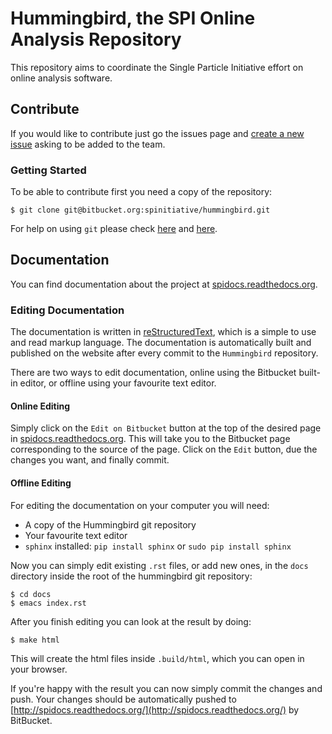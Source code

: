 # Hummingbird, the SPI Online Analysis Repository

This repository aims to coordinate the Single Particle Initiative effort on online analysis software.

## Contribute

If you would like to contribute just go the issues page and [create a new issue](https://bitbucket.org/spinitiative/hummingbird/issues/new)
asking to be added to the team.

### Getting Started

To be able to contribute first you need a copy of the repository:

	$ git clone git@bitbucket.org:spinitiative/hummingbird.git

For help on using `git` please check [here](http://git-scm.com/doc) and
[here](https://www.atlassian.com/git/).

## Documentation

You can find documentation about the project at [spidocs.readthedocs.org](http://spidocs.readthedocs.org).

### Editing Documentation

The documentation is written in
[reStructuredText](http://sphinx-doc.org/rest.html), which is a simple to use and read markup language.
The documentation is automatically built and published on the website after
every commit to the `Hummingbird` repository.

There are two ways to edit documentation, online using the Bitbucket built-in
editor, or offline using your favourite text editor.

#### Online Editing

Simply click on the `Edit on Bitbucket` button at the top of the desired page in 
[spidocs.readthedocs.org](http://spidocs.readthedocs.org). This will take you to
the Bitbucket page corresponding to the source of the page. Click on the `Edit`
button, due the changes you want, and finally commit.

#### Offline Editing

For editing the documentation on your computer you will need:

* A copy of the Hummingbird git repository
* Your favourite text editor
* `sphinx` installed: `pip install sphinx` or `sudo pip install sphinx`

Now you can simply edit existing `.rst` files, or add new ones, in the `docs` directory
inside the root of the hummingbird git repository:

	$ cd docs
	$ emacs index.rst

After you finish editing you can look at the result by doing:

	$ make html

This will create the html files inside `.build/html`, which you can open in your
browser.

If you're happy with the result you can now simply commit the changes and push.
Your changes should be automatically pushed to
[http://spidocs.readthedocs.org/](http://spidocs.readthedocs.org/) by BitBucket.

